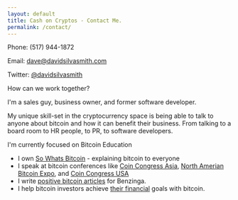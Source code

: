 ```yaml
---
layout: default
title: Cash on Cryptos - Contact Me.
permalink: /contact/
---
```


Phone: (517) 944-1872

Email: <dave@davidsilvasmith.com>

Twitter: [@davidsilvasmith](http://www.twitter.com/davidsilvasmith)

How can we work together?

I'm a sales guy, business owner, and former software developer.

My unique skill-set in the cryptocurrency space is being able to talk to anyone about bitcoin and how it can benefit their business. From talking to a board room to HR people, to PR, to software developers.

I'm currently focused on Bitcoin Education

 * I own [So Whats Bitcoin](http://www.sowhatsbitcoin.com) - explaining bitcoin to everyone
 * I speak at bitcoin conferences like [Coin Congress Asia](https://www.youtube.com/watch?v=e-PXjJLF-bo), [North Amerian Bitcoin Expo](http://www.btcchicago.com), and [Coin Congress USA](http://usa.coincongress.org/)
 * I write [positive bitcoin articles](http://www.benzinga.com/author/david-smith) for Benzinga.
 * I help bitcoin investors achieve [their financial](http://www.marketfy.com/product/cash-on-cryptos/) goals with bitcoin.
